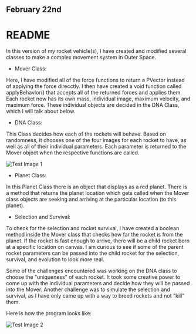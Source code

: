 ## February 22nd
# README

In this version of my rocket vehicle(s), I have created and modified several classes to make a complex movement system in Outer Space.

- Mover Class:

Here, I have modified all of the force functions to return a PVector instead of applying the force direcctly. I then have created a void function called applyBehavior() that accepts all of the returned forces and applies them. Each rocket now has its own mass, individual image, maximum velocity, and maximum force. These individual objects are decided in the DNA Class, which I will talk about below.

- DNA Class:

This Class decides how each of the rockets will behave. Based on randomness, it chooses one of the four images for each rocket to have, as well as all of their individual parameters. Each parameter is returned to the Mover object when the respective functions are called.

![Test Image 1](“rocketDNA.png”)

- Planet Class:

In this Planet Class there is an object that displays as a red planet. There is a method that returns the planet location which gets called when the Mover class objects are seeking and arriving at the particular location (to this planet).

- Selection and Survival:

To check for the selection and rocket survival, I have created a boolean method inside the Mover class that checks how far the rocket is from the planet. If the rocket is fast enough to arrive, there will be a child rocket born at a specific location on canvas. I am curious to see if some of the parent rocket parameters can be passed into the child rocket for the selection, survival, and evolution to look more real.

Some of the challenges encountered was working on the DNA class to choose the "uniqueness" of each rocket. It took some creative power to come up with the individual parameters and decide how they will be passed into the Mover. Another challenge was to simulate the selection and survival, as I have only came up with a way to breed rockets and not "kill" them.

Here is how the program looks like:

![Test Image 2](“rocketDNA1.png”)


